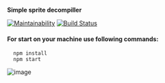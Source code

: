 **Simple sprite decompiller**

[![Maintainability](https://api.codeclimate.com/v1/badges/94d97be90c2a3e083ffe/maintainability)](https://codeclimate.com/github/inceon/sprite-decompiller/maintainability) 
[![Build Status](https://travis-ci.org/inceon/sprite-decompiller.svg?branch=master)](https://travis-ci.org/inceon/sprite-decompiller)

#### For start on your machine use following commands:
```
  npm install
  npm start
```

![image](https://user-images.githubusercontent.com/3586817/38768513-d19b08fe-3ffd-11e8-99ee-f5e35e75a988.png)
